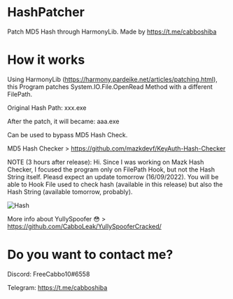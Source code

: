 # HashPatcher
Patch MD5 Hash through HarmonyLib. Made by https://t.me/cabboshiba

# How it works

Using HarmonyLib (https://harmony.pardeike.net/articles/patching.html), this Program patches System.IO.File.OpenRead Method with a different FilePath.

Original Hash Path: xxx.exe

After the patch, it will became: aaa.exe

Can be used to bypass MD5 Hash Check.

MD5 Hash Checker > https://github.com/mazkdevf/KeyAuth-Hash-Checker

NOTE (3 hours after release): Hi. Since I was working on Mazk Hash Checker, I focused the program only on FilePath Hook, but not the Hash String itself. Pleasd expect an update tomorrow (16/09/2022). You will be able to Hook File used to check hash (available in this release) but also the Hash String (available tomorrow, probably). 

![Hash](https://user-images.githubusercontent.com/92642446/190469952-941c016a-0f21-47fc-96b1-8a178da814e1.png)

More info about YullySpoofer :flushed: > https://github.com/CabboLeak/YullySpooferCracked/

# Do you want to contact me?

Discord: FreeCabbo10#6558

Telegram: https://t.me/cabboshiba



